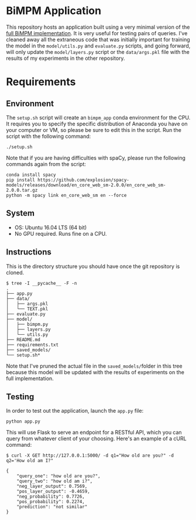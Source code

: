 # BiMPM Application
This repository hosts an application built using a very minimal version of the [full BiMPM implementation](https://github.com/SudoSharma/bimpm_implementation). It is very useful for testing pairs of queries. I've cleaned away all the extraneous code that was initially important for training the model in the `model/utils.py` and `evaluate.py` scripts, and going forward, will only update the `model/layers.py` script or the `data/args.pkl` file with the results of my experiments in the other repository. 

# Requirements
## Environment
The `setup.sh` script will create an `bimpm_app` conda environment for the CPU.  It requires you to specify the specific distribution of Anaconda you have on your computer or VM, so please be sure to edit this in the script. Run the script with the following command:

    ./setup.sh

Note that if you are having difficulties with spaCy, please run the following commands again from the script:
    
    conda install spacy
    pip install https://github.com/explosion/spacy-models/releases/download/en_core_web_sm-2.0.0/en_core_web_sm-2.0.0.tar.gz
    python -m spacy link en_core_web_sm en --force

## System
- OS: Ubuntu 16.04 LTS (64 bit)
- No GPU required. Runs fine on a CPU. 

## Instructions
This is the directory structure you should have once the git repository is cloned. 

    $ tree -I __pycache__ -F -n
    .
    ├── app.py
    ├── data/
    │   ├── args.pkl
    │   └── TEXT.pkl
    ├── evaluate.py
    ├── model/
    │   ├── bimpm.py
    │   ├── layers.py
    │   └── utils.py
    ├── README.md
    ├── requirements.txt
    ├── saved_models/
    └── setup.sh* 

Note that I've pruned the actual file in the `saved_models/`folder in this tree because this model will be updated with the results of experiments on the full implementation.

## Testing
In order to test out the application, launch the `app.py` file:

    python app.py

This will use Flask to serve an endpoint for a RESTful API, which you can query from whatever client of your choosing. Here's an example of a cURL command:

    $ curl -X GET http://127.0.0.1:5000/ -d q1="How old are you?" -d q2='How old am I?"

    {
        "query_one": "how old are you?",
        "query_two": "how old am i?",
        "neg_layer_output": 0.7569,
        "pos_layer_output": -0.4659,
        "neg_probability": 0.7726,
        "pos_probability": 0.2274,
        "prediction": "not similar"
    }
